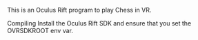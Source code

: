 This is an Oculus Rift program to play Chess in VR.

Compiling
Install the Oculus Rift SDK and ensure that you set the OVRSDKROOT env var.